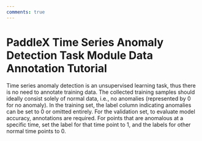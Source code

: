 ```yaml
---
comments: true
---
```


# PaddleX Time Series Anomaly Detection Task Module Data Annotation Tutorial

Time series anomaly detection is an unsupervised learning task, thus there is no need to annotate training data. The collected training samples should ideally consist solely of normal data, i.e., no anomalies (represented by 0 for no anomaly). In the training set, the label column indicating anomalies can be set to 0 or omitted entirely. For the validation set, to evaluate model accuracy, annotations are required. For points that are anomalous at a specific time, set the label for that time point to 1, and the labels for other normal time points to 0.
